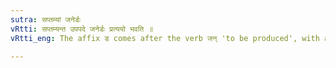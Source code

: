 ```yaml
---
sutra: सप्तम्यां जनेर्डः
vRtti: सप्तम्यन्त उपपदे जनेर्डः प्रत्ययो भवति ॥
vRtti_eng: The affix ड comes after the verb जन् 'to be produced', with a past signification, when the word, in composition with it, is in the locative case.

---
```

